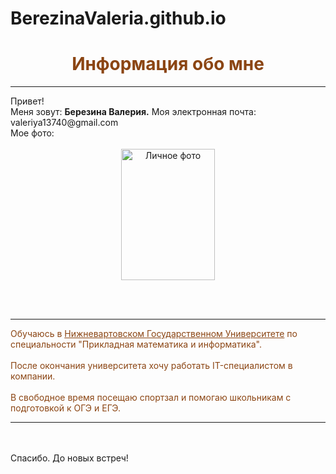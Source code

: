 # BerezinaValeria.github.io

<html lang="ru">
<head>
<meta charset="utf-8" />
	

  
  
 
</head>
<body>
  
<center><h1><font style="color:SaddleBrown">Информация обо мне</font></h1></center>
 <hr> 
Привет! <br>
Меня зовут: <b>Березина Валерия.</b>
Моя электронная почта: valeriya13740@gmail.com <br>
Mое фото:
<br/><br/>
<center><img alt="Личное фото" width="150" height="210"
src="https://sun9-34.userapi.com/impg/JY8AF6GQ4yOlrb7V56R8_urXNqjtRKTuMEmnWg/S65gHj_021o.jpg?size=737x1080&quality=95&sign=8555af41fd7417e1ef6430ac2c4f59dc&type=album">
</center>

<br/><br/>
 <hr> 
 <font style="color:SaddleBrown"> Обучаюсь в </font>
<a href=https://nvsu.ru/ style="color:SaddleBrown">
 <font style="color:SaddleBrown">  Нижневартовском Государственном Университете</a>  
по специальности "Прикладная математика и информатика".
<br/><br/>
После окончания университета хочу работать IT-специалистом в компании.
<br/><br/>
В свободное время посещаю спортзал и помогаю школьникам с подготовкой к ОГЭ и ЕГЭ.
<hr></font>

<br/><br/>
Спасибо. До новых встреч!
</body>
</html>
